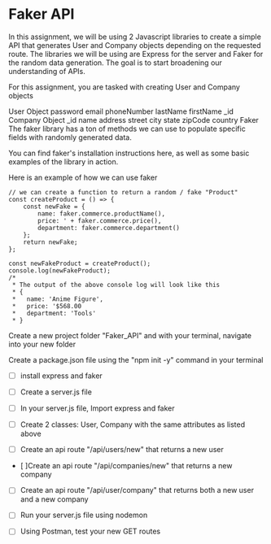 # Faker API
In this assignment, we will be using 2 Javascript libraries to create a simple API that generates User and Company objects depending on the requested route. The libraries we will be using are Express for the server and Faker for the random data generation. The goal is to start broadening our understanding of APIs.

For this assignment, you are tasked with creating User and Company objects

User Object
password
email
phoneNumber
lastName
firstName
_id
Company Object
_id
name
address
street
city
state
zipCode
country
Faker
The faker library has a ton of methods we can use to populate specific fields with randomly generated data. 

You can find faker's installation instructions here, as well as some basic examples of the library in action.

Here is an example of how we can use faker
```
// we can create a function to return a random / fake "Product"
const createProduct = () => {
    const newFake = {
        name: faker.commerce.productName(),
        price: ' + faker.commerce.price(),
        department: faker.commerce.department()
    };
    return newFake;
};
    
const newFakeProduct = createProduct();
console.log(newFakeProduct);
/*
 * The output of the above console log will look like this
 * {
 *   name: 'Anime Figure',
 *   price: '$568.00
 *   department: 'Tools' 
 * }
 ```
Create a new project folder "Faker_API" and with your terminal, navigate into your new folder

Create a package.json file using the "npm init -y" command in your terminal

* [ ] install express and faker

* [ ] Create a server.js file

* [ ] In your server.js file, Import express and faker

* [ ] Create 2 classes: User, Company with the same attributes as listed above

* [ ] Create an api route "/api/users/new" that returns a new user

* [ ]Create an api route "/api/companies/new" that returns a new company

* [ ] Create an api route "/api/user/company" that returns both a new user and a new company

* [ ] Run your server.js file using nodemon

* [ ] Using Postman, test your new GET routes